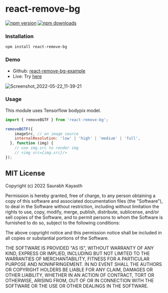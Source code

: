 # react-remove-bg

[![npm version](https://badge.fury.io/js/react-remove-bg.svg)](https://badge.fury.io/js/react-remove-bg)
[![npm downloads](https://img.shields.io/npm/dw/react-remove-bg.svg?maxAge=2592000)](https://img.shields.io/npm/dm/react-remove-bg.svg?maxAge=2592000)

### Installation
    npm install react-remove-bg

### Demo
 - Github: [react-remove-bg-example](https://github.com/Saurabh-kayasth/react-remove-bg-example)
 - Live: Try [here](https://react-remove-bg-example.vercel.app/)

![Screenshot_2022-05-22_11-39-21](https://user-images.githubusercontent.com/30195666/169681854-f29cab24-fc96-4385-86e8-704e8aff601b.png)

### Usage
This module uses Tensorflow bodypix model.
```javascript
import { removeBGTF } from 'react-remove-bg';

removeBGTF({
    imageSrc, // an image source
    internalResolution: 'low' | 'high' | 'medium' | 'full',
  }, function (img) {
    // use img.src to render img
    // <img src={img.src}/>
});

```


## MIT License

Copyright (c) 2022 Saurabh Kayasth

Permission is hereby granted, free of charge, to any person obtaining a copy
of this software and associated documentation files (the "Software"), to deal
in the Software without restriction, including without limitation the rights
to use, copy, modify, merge, publish, distribute, sublicense, and/or sell
copies of the Software, and to permit persons to whom the Software is
furnished to do so, subject to the following conditions:

The above copyright notice and this permission notice shall be included in all
copies or substantial portions of the Software.

THE SOFTWARE IS PROVIDED "AS IS", WITHOUT WARRANTY OF ANY KIND, EXPRESS OR
IMPLIED, INCLUDING BUT NOT LIMITED TO THE WARRANTIES OF MERCHANTABILITY,
FITNESS FOR A PARTICULAR PURPOSE AND NONINFRINGEMENT. IN NO EVENT SHALL THE
AUTHORS OR COPYRIGHT HOLDERS BE LIABLE FOR ANY CLAIM, DAMAGES OR OTHER
LIABILITY, WHETHER IN AN ACTION OF CONTRACT, TORT OR OTHERWISE, ARISING FROM,
OUT OF OR IN CONNECTION WITH THE SOFTWARE OR THE USE OR OTHER DEALINGS IN THE
SOFTWARE.
